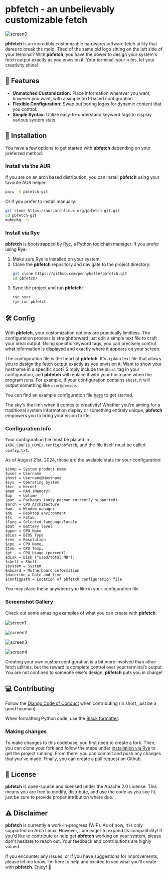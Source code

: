 # pbfetch - an unbelievably customizable fetch

![screen0](gallery/screen0.png)

**pbfetch** is an incredibly customizable hardware/software fetch utility that
dares to break the mold. Tired of the same old logo sitting on the left side of
your terminal? With **pbfetch**, you have the power to design your system's
fetch output exactly as you envision it. Your terminal, your rules, let your
creativity shine!

## 🌟 Features

- **Unmatched Customization:** Place information wherever you want, however you
  want, with a simple text-based configuration.
- **Flexible Configuration:** Swap out boring logos for dynamic content that you
  control.
- **Simple Syntax:** Utilize easy-to-understand keyword tags to display various
  system stats.

## 🚀 Installation

You have a few options to get started with **pbfetch** depending on your
preferred method:

### Install via the AUR

If you are on an arch based distribution, you can install **pbfetch** using your
favorite AUR helper:

```bash
paru -S pbfetch-git
```

Or if you prefer to install manually:

```bash
git clone https://aur.archlinux.org/pbfetch-git.git
cd pbfetch-git
makepkg -si
```

### Install via Rye

**pbfetch** is bootstrapped by [Rye](https://rye.astral.sh/), a Python toolchain
manager. If you prefer using Rye:

1. Make sure Rye is installed on your system.
2. Clone the **pbfetch** repository and navigate to the project directory:
   ```bash
   git clone https://github.com/pennybelle/pbfetch.git
   cd pbfetch/
   ```
3. Sync the project and run **pbfetch**:
   ```bash
   rye sync
   rye run pbfetch
   ```

## 🛠️ Config

With **pbfetch**, your customization options are practically limitless. The
configuration process is straightforward just edit a simple text file to craft
your ideal output. Using specific keyword tags, you can precisely control what
information is displayed and exactly where it appears on your screen.

The configuration file is the heart of **pbfetch**. It's a plain text file that
allows you to design the fetch output exactly as you envision it. Want to show
your hostname in a specific spot? Simply include the `$host` tag in your
configuration, and **pbfetch** will replace it with your hostname when the
program runs. For example, if your configuration contains `$host`, it will
output something like `user@device`.

You can find an example configuration file [here](src/pbfetch/config/config.txt)
to get started.

The sky's the limit when it comes to creativity! Whether you're aiming for a
traditional system information display or something entirely unique, **pbfetch**
empowers you to bring your vision to life.

### Configuration Info

Your configuration file must be placed in `$XDG_CONFIG_HOME/.config/pbfetch`, and the file itself must be called `config.txt`.

As of August 21st, 2024, these are the avalable stats for your configuration:

```
$comp = System product name
$user = Username
$host = Username@Hostname
$sys  = Operating System
$ker  = Kernel
$mem  = RAM (Memory)
$up   = Uptime
$pac  = Packages (only pacman currently supported)
$arch = CPU Architecture
$wm   = Window manager
$de   = Desktop environment
$fs   = Fstab
$lang = Selected language/locale
$bat  = Battery level
$gpun = GPU Name
$bios = BIOS Type
$res  = Resolution
$cpu  = CPU Name,
$tem  = CPU Temp,
$pt   = CPU Usage (percent),
$disk = Disk ("used/total MB"),
$shell = Shell
$system = System
$mboard = Motherboard information
$datetime = Date and time
$configpath = Location of pbfetch configuration file
```

You may place these anywhere you like in your configuration file.

### Screenshot Gallery

Check out some amazing examples of what you can create with **pbfetch**:

![screen1](gallery/screen1.png)

![screen2](gallery/screen2.png)

![screen3](gallery/screen3.png)

![screen4](gallery/screen4.png)

Creating your own custom configuration is a bit more involved than other fetch
utilities, but the reward is complete control over your terminal’s output. You
are not confined to someone else's design, **pbfetch** puts you in charge!

## 💻 Contributing

Follow the [Django Code of Conduct](https://www.djangoproject.com/conduct/) when contributing (in short, just be a good hooman).

When formatting Python code, use the [Black formatter](https://github.com/psf/black).

### Making changes

To make changes to this codebase, you first need to create a fork. Then, you can clone your fork and follow the steps under [installation via Rye](#install-via-rye) to get the project running. From there, you can commit and push any changes that you've made. Finally, you can create a pull request on Github.

## 📜 License

**pbfetch** is open-source and licensed under the Apache 2.0 License. This means
you are free to modify, distribute, and use the code as you see fit, just be
sure to provide proper attribution where due.

## ⚠️ Disclaimer

**pbfetch** is currently a work-in-progress (WIP). As of now, it is only
supported on Arch Linux. However, I am eager to expand its compatibility! If
you'd like to contribute or help get **pbfetch** working on your system, please
don't hesitate to reach out. Your feedback and contributions are highly valued.

If you encounter any issues, or if you have suggestions for improvements, please
let me know. I’m here to help and excited to see what you’ll create with
**pbfetch**. Enjoy! 🎉
